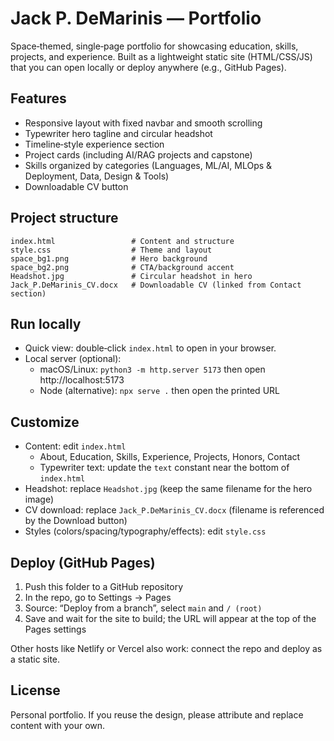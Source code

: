# Jack P. DeMarinis — Portfolio

Space‑themed, single‑page portfolio for showcasing education, skills, projects, and experience. Built as a lightweight static site (HTML/CSS/JS) that you can open locally or deploy anywhere (e.g., GitHub Pages).

## Features
- Responsive layout with fixed navbar and smooth scrolling
- Typewriter hero tagline and circular headshot
- Timeline‑style experience section
- Project cards (including AI/RAG projects and capstone)
- Skills organized by categories (Languages, ML/AI, MLOps & Deployment, Data, Design & Tools)
- Downloadable CV button

## Project structure
```
index.html                 # Content and structure
style.css                  # Theme and layout
space_bg1.png              # Hero background
space_bg2.png              # CTA/background accent
Headshot.jpg               # Circular headshot in hero
Jack_P.DeMarinis_CV.docx   # Downloadable CV (linked from Contact section)
```

## Run locally
- Quick view: double‑click `index.html` to open in your browser.
- Local server (optional):
  - macOS/Linux: `python3 -m http.server 5173` then open http://localhost:5173
  - Node (alternative): `npx serve .` then open the printed URL

## Customize
- Content: edit `index.html`
  - About, Education, Skills, Experience, Projects, Honors, Contact
  - Typewriter text: update the `text` constant near the bottom of `index.html`
- Headshot: replace `Headshot.jpg` (keep the same filename for the hero image)
- CV download: replace `Jack_P.DeMarinis_CV.docx` (filename is referenced by the Download button)
- Styles (colors/spacing/typography/effects): edit `style.css`

## Deploy (GitHub Pages)
1. Push this folder to a GitHub repository
2. In the repo, go to Settings → Pages
3. Source: “Deploy from a branch”, select `main` and `/ (root)`
4. Save and wait for the site to build; the URL will appear at the top of the Pages settings

Other hosts like Netlify or Vercel also work: connect the repo and deploy as a static site.

## License
Personal portfolio. If you reuse the design, please attribute and replace content with your own.